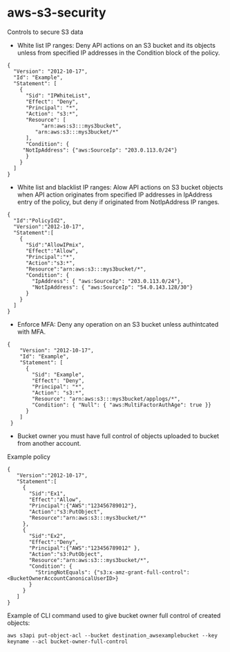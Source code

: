 # aws-s3-security
Controls to secure S3 data

- White list IP ranges: Deny API actions on an S3 bucket and its objects unless from specified IP addresses in the Condition block of the policy.
```
{
  "Version": "2012-10-17",
  "Id": "Example",
  "Statement": [
    {
      "Sid": "IPWhiteList",
      "Effect": "Deny",
      "Principal": "*",
      "Action": "s3:*",
      "Resource": [
	       "arn:aws:s3:::mys3bucket",
         "arn:aws:s3:::mys3bucket/*"
      ],
      "Condition": {
	 "NotIpAddress": {"aws:SourceIp": "203.0.113.0/24"}
      }
    }
  ]
}
```

- White list and blacklist IP ranges: Alow API actions on  S3 bucket objects when API action originates from specified IP addresses in  IpAddress entry of the policy, but deny if originated from NotIpAddress IP ranges.
```
{
  "Id":"PolicyId2",
  "Version":"2012-10-17",
  "Statement":[
    {
      "Sid":"AllowIPmix",
      "Effect":"Allow",
      "Principal":"*",
      "Action":"s3:*",
      "Resource":"arn:aws:s3:::mys3bucket/*",
      "Condition": {
        "IpAddress": { "aws:SourceIp": "203.0.113.0/24"},
        "NotIpAddress": { "aws:SourceIp": "54.0.143.128/30"}
      }
    }
  ]
}
```
- Enforce MFA: Deny any operation on an S3 bucket unless authintcated with MFA.
```
{
    "Version": "2012-10-17",
    "Id": "Example",
    "Statement": [
      {
        "Sid": "Example",
        "Effect": "Deny",
        "Principal": "*",
        "Action": "s3:*",
        "Resource": "arn:aws:s3:::mys3bucket/applogs/*",
        "Condition": { "Null": { "aws:MultiFactorAuthAge": true }}
      }
    ]
 }
```
- Bucket owner you must have full control of  objects uploaded to bucket from another account. 

Example policy
```
{
   "Version":"2012-10-17",
   "Statement":[
     {
       "Sid":"Ex1",
       "Effect":"Allow",
       "Principal":{"AWS":"123456789012"},
       "Action":"s3:PutObject",
       "Resource":"arn:aws:s3:::mys3bucket/*"
     },
     {
       "Sid":"Ex2",
       "Effect":"Deny",
       "Principal":{"AWS":"123456789012" },
       "Action":"s3:PutObject",
       "Resource":"arn:aws:s3:::mys3bucket/*",
       "Condition": {
         "StringNotEquals": {"s3:x-amz-grant-full-control":<BucketOwnerAccountCanonicalUserID>}
       }
     }
   ]
}
```
Example of CLI command used to give bucket owner full control of created objects:
```
aws s3api put-object-acl --bucket destination_awsexamplebucket --key keyname --acl bucket-owner-full-control
```
